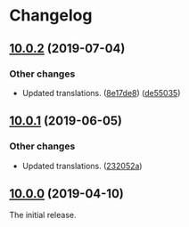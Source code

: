 Changelog
=========

## [10.0.2](https://github.com/ckeditor/ckeditor5-remove-format/compare/v10.0.1...v10.0.2) (2019-07-04)

### Other changes

* Updated translations. ([8e17de8](https://github.com/ckeditor/ckeditor5-remove-format/commit/8e17de8)) ([de55035](https://github.com/ckeditor/ckeditor5-remove-format/commit/de55035))


## [10.0.1](https://github.com/ckeditor/ckeditor5-remove-format/compare/v10.0.0...v10.0.1) (2019-06-05)

### Other changes

* Updated translations. ([232052a](https://github.com/ckeditor/ckeditor5-remove-format/commit/232052a)) 


## [10.0.0](https://github.com/ckeditor/ckeditor5-remove-format/tree/v10.0.0) (2019-04-10)

The initial release.
